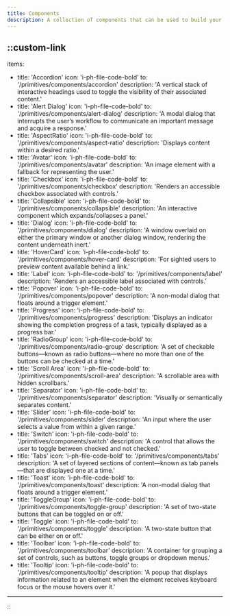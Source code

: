 ```yaml
---
title: Components
description: A collection of components that can be used to build your own design system.
---
```



::custom-link
---
items:
  - title: 'Accordion'
    icon: 'i-ph-file-code-bold'
    to: '/primitives/components/accordion'
    description: 'A vertical stack of interactive headings used to toggle the visibility of their associated content.'
  - title: 'Alert Dialog'
    icon: 'i-ph-file-code-bold'
    to: '/primitives/components/alert-dialog'
    description: 'A modal dialog that interrupts the user’s workflow to communicate an important message and acquire a response.'
  - title: 'AspectRatio'
    icon: 'i-ph-file-code-bold'
    to: '/primitives/components/aspect-ratio'
    description: 'Displays content within a desired ratio.'
  - title: 'Avatar'
    icon: 'i-ph-file-code-bold'
    to: '/primitives/components/avatar'
    description: 'An image element with a fallback for representing the user.'
  - title: 'Checkbox'
    icon: 'i-ph-file-code-bold'
    to: '/primitives/components/checkbox'
    description: 'Renders an accessible checkbox associated with controls.'
  - title: 'Collapsible'
    icon: 'i-ph-file-code-bold'
    to: '/primitives/components/collapsible'
    description: 'An interactive component which expands/collapses a panel.'
  - title: 'Dialog'
    icon: 'i-ph-file-code-bold'
    to: '/primitives/components/dialog'
    description: 'A window overlaid on either the primary window or another dialog window, rendering the content underneath inert.'
  - title: 'HoverCard'
    icon: 'i-ph-file-code-bold'
    to: '/primitives/components/hover-card'
    description: 'For sighted users to preview content available behind a link.'
  - title: 'Label'
    icon: 'i-ph-file-code-bold'
    to: '/primitives/components/label'
    description: 'Renders an accessible label associated with controls.'
  - title: 'Popover'
    icon: 'i-ph-file-code-bold'
    to: '/primitives/components/popover'
    description: 'A non-modal dialog that floats around a trigger element.'
  - title: 'Progress'
    icon: 'i-ph-file-code-bold'
    to: '/primitives/components/progress'
    description: 'Displays an indicator showing the completion progress of a task, typically displayed as a progress bar.'
  - title: 'RadioGroup'
    icon: 'i-ph-file-code-bold'
    to: '/primitives/components/radio-group'
    description: 'A set of checkable buttons—known as radio buttons—where no more than one of the buttons can be checked at a time.'
  - title: 'Scroll Area'
    icon: 'i-ph-file-code-bold'
    to: '/primitives/components/scroll-area'
    description: 'A scrollable area with hidden scrollbars.'
  - title: 'Separator'
    icon: 'i-ph-file-code-bold'
    to: '/primitives/components/separator'
    description: 'Visually or semantically separates content.'
  - title: 'Slider'
    icon: 'i-ph-file-code-bold'
    to: '/primitives/components/slider'
    description: 'An input where the user selects a value from within a given range.'
  - title: 'Switch'
    icon: 'i-ph-file-code-bold'
    to: '/primitives/components/switch'
    description: 'A control that allows the user to toggle between checked and not checked.'
  - title: 'Tabs'
    icon: 'i-ph-file-code-bold'
    to: '/primitives/components/tabs'
    description: 'A set of layered sections of content—known as tab panels—that are displayed one at a time.'
  - title: 'Toast'
    icon: 'i-ph-file-code-bold'
    to: '/primitives/components/toast'
    description: 'A non-modal dialog that floats around a trigger element.'
  - title: 'ToggleGroup'
    icon: 'i-ph-file-code-bold'
    to: '/primitives/components/toggle-group'
    description: 'A set of two-state buttons that can be toggled on or off.'
  - title: 'Toggle'
    icon: 'i-ph-file-code-bold'
    to: '/primitives/components/toggle'
    description: 'A two-state button that can be either on or off.'
  - title: 'Toolbar'
    icon: 'i-ph-file-code-bold'
    to: '/primitives/components/toolbar'
    description: 'A container for grouping a set of controls, such as buttons, toggle groups or dropdown menus.'
  - title: 'Tooltip'
    icon: 'i-ph-file-code-bold'
    to: '/primitives/components/tooltip'
    description: 'A popup that displays information related to an element when the element receives keyboard focus or the mouse hovers over it.'
---
::